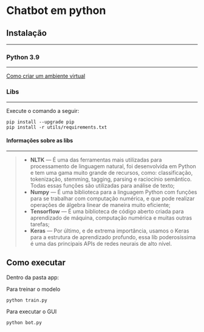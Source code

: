 # Chatbot em python

## Instalação
---
### Python 3.9
---
[Como criar um ambiente virtual](https://docs.python.org/pt-br/3.9/library/venv.html)
### Libs
---
Execute o comando a seguir:
```
pip install --upgrade pip
pip install -r utils/requirements.txt

```

#### Informações sobre as libs
---
> * **NLTK** — É uma das ferramentas mais utilizadas para processamento de linguagem natural, foi desenvolvida em Python e tem uma gama muito grande de recursos, como: classificação, tokenização, stemming, tagging, parsing e raciocínio semântico. Todas essas funções são utilizadas para análise de texto;
> * **Numpy** — É uma biblioteca para a linguagem Python com funções para se trabalhar com computação numérica, e que pode realizar operações de álgebra linear de maneira muito eficiente;
> * **Tensorflow** — É uma biblioteca de código aberto criada para aprendizado de máquina, computação numérica e muitas outras tarefas;
> * **Keras** — Por último, e de extrema importância, usamos o Keras para a estrutura de aprendizado profundo, essa lib poderosíssima é uma das principais APIs de redes neurais de alto nível.

## Como executar
Dentro da pasta app:

Para treinar o modelo
```
python train.py
```
Para executar o GUI
```
python bot.py
```